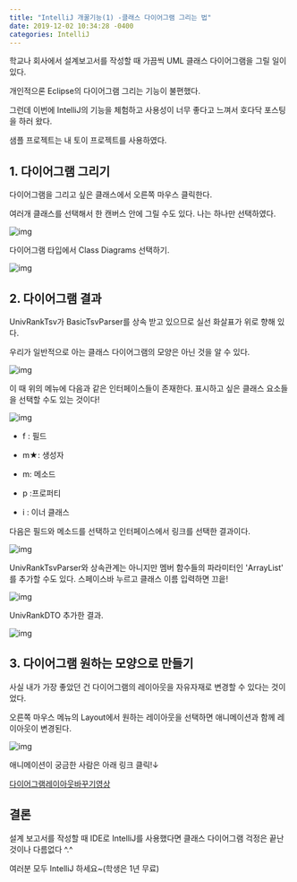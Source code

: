 ```yaml
---
title: "IntelliJ 개꿀기능(1) -클래스 다이어그램 그리는 법"
date: 2019-12-02 10:34:28 -0400
categories: IntelliJ
---
```


학교나 회사에서 설계보고서를 작성할 때 가끔씩 UML 클래스 다이어그램을 그릴 일이 있다. 

개인적으론 Eclipse의 다이어그램 그리는 기능이 불편했다. 

그런데 이번에 IntelliJ의 기능을 체험하고 사용성이 너무 좋다고 느껴서 호다닥 포스팅을 하러 왔다.

샘플 프로젝트는 내 토이 프로젝트를 사용하였다.





## 1. 다이어그램 그리기



다이어그램을 그리고 싶은 클래스에서 오른쪽 마우스 클릭한다.

여러개 클래스를 선택해서 한 캔버스 안에 그릴 수도 있다. 나는 하나만 선택하였다.

![img](https://lh5.googleusercontent.com/l9dTMXw4cHfNt7jTSnBXmfHu6KGQLMQFlg4mo3Ex43qaikZJ4hJbF1G1YrfmhJ-wPRwtJzEH6ukxXjvzlHy-XNy_prZZePfpabp1yH2X1nO4550lUCwqlEnQ2bErai97LNIs3mTy)





다이어그램 타입에서 Class Diagrams 선택하기.

![img](https://lh6.googleusercontent.com/-cy867ppBNLRa790vBQtQitZ2HrQuw10kZq9hEQrVq_2UEtoC5m9JYx-6fqL33oka35KU7VOvuyNJjA_0n8esrmrRWdCYqanQuK5J9eckVHreehz5hniRH_g6acc-SCMnKVcr4DO)









## 2. 다이어그램 결과





UnivRankTsv가 BasicTsvParser를 상속 받고 있으므로 실선 화살표가 위로 향해 있다.

우리가 일반적으로 아는 클래스 다이어그램의 모양은 아닌 것을 알 수 있다. 



![img](https://lh5.googleusercontent.com/9vDHiYphzJf2eBKIoXtypbIGNC88obcrmLdc5OnT0HKCCpMowrYuRueYowqjE0i2e2ZRRuVEkHNOC5qZSaX1KJ3KteE7Z3sP-O6mbO4bQi_fYr4vq4mcRKqXOt095WrMOeYWzVMy)

이 때 위의 메뉴에 다음과 같은 인터페이스들이 존재한다. 표시하고 싶은 클래스 요소들을 선택할 수도 있는 것이다!

![img](https://lh3.googleusercontent.com/xm1fN5YVKeCR3CwEk1J72GbShodkyLbKu9og_zEm5iXRphV6hhY1c07Jz2Jj-DPMkXQ7CLVci2fc_JhfkxUkFctdL2piz7K55RRYj_LgGC7ZlBv9uRjg7TRxIEygmoAajS2mhtPS)

- f : 필드

- m★: 생성자

- m: 메소드

- p :프로퍼티

- i : 이너 클래스


다음은 필드와 메소드를 선택하고 인터페이스에서 링크를 선택한 결과이다.





![img](https://lh5.googleusercontent.com/KKccOm_bBOOSRT98XphPnN4TNAclvEjZjQ0YFITnHLg_DUE271qLcSwQOVdFm_b3VeiYaJobIDv6l5lIvWsxMYOHTWHrdcpqxP4cnxsUQY6S4KOO8K43aU6hdjBir-MY3H5rLFR-)

UnivRankTsvParser와 상속관계는 아니지만 멤버 함수들의 파라미터인 'ArrayList<UnivRankDTO>' 를 추가할 수도 있다. 스페이스바 누르고 클래스 이름 입력하면 끄읕!

 

![img](https://lh3.googleusercontent.com/YcMH0VTpkD2LZsfS1EZgyIFyw5AaYVvgYyzjlPH1n2OvLcglDDdjsnjgjmVaSTVog2IG4lW-aKSV8t1PzmH8grtyt4w3YIt9nm9eB4BgNQAYGEfe5kT0iQ-1fTygNvypQQ89dwVo)



UnivRankDTO 추가한 결과.





![img](https://lh3.googleusercontent.com/6e_Ki1rQZc_vaC6X1PPF3Vvl3Jo9gEz6riA8CdjA3vWYjG5zt98IN7SuOiBcW25ycO64VjfTpNhS27OiaYru-ISfX04QgKCphwQit5XWlGgcHVNZ3xpX-7JPzGodHC5hTy8JY5hT)





## 3. 다이어그램 원하는 모양으로 만들기





사실 내가 가장 좋았던 건 다이어그램의 레이아웃을 자유자재로 변경할 수 있다는 것이었다.

오른쪽 마우스 메뉴의 Layout에서 원하는 레이아웃을 선택하면 애니메이션과 함께 레이아웃이 변경된다.





![img](https://lh5.googleusercontent.com/nzJYKWsjFwZAX28ghi7NFtGavr1gdDVky_iZDKB5YK0S7UcFwyGAPaO9ebzA651XL2VFVKNF1GXxnV4UoCC60ZbbrOrMOM4eO42ohBaFmPR9-JfMBa7iazWaS2mg8IhB-2_Kd5UK)

애니메이션이 궁금한 사람은 아래 링크 클릭!↓

[다이어그램레이아웃바꾸기영상](http://youtu.be/eOoyHBOZWvo)



## 결론

설계 보고서를 작성할 때 IDE로 IntelliJ를 사용했다면 클래스 다이어그램 걱정은 끝난 것이나 다름없다 ^.^

여러분 모두 IntelliJ 하세요~(학생은 1년 무료)

